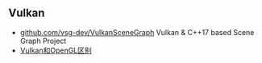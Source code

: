## Vulkan
- [github.com/vsg-dev/VulkanSceneGraph](https://github.com/vsg-dev/VulkanSceneGraph) Vulkan & C++17 based Scene Graph Project
- [Vulkan和OpenGL区别](OpenGL.md)